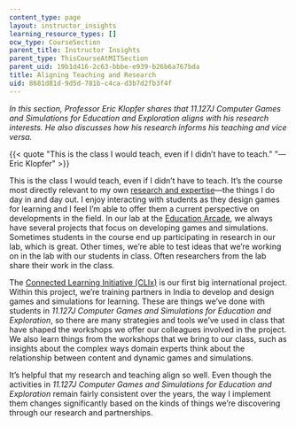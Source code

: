 ```yaml
---
content_type: page
layout: instructor_insights
learning_resource_types: []
ocw_type: CourseSection
parent_title: Instructor Insights
parent_type: ThisCourseAtMITSection
parent_uid: 19b1d416-2c63-bbbe-e939-b26b6a767bda
title: Aligning Teaching and Research
uid: 8681d81d-9d5d-781b-c4ca-d3b7d2fb3f4f
---
```


_In this section, Professor Eric Klopfer shares that 11.127J Computer Games and Simulations for Education and Exploration aligns with his research interests. He also discusses how his research informs his teaching and vice versa._

{{< quote "This is the class I would teach, even if I didn’t have to teach." "— Eric Klopfer" >}}

This is the class I would teach, even if I didn’t have to teach. It’s the course most directly relevant to my own [research and expertise](http://education.mit.edu/about/our-team/eric-klopfer/)—the things I do day in and day out. I enjoy interacting with students as they design games for learning and I feel I’m able to offer them a current perspective on developments in the field. In our lab at the [Education Arcade](https://education.mit.edu/), we always have several projects that focus on developing games and simulations. Sometimes students in the course end up participating in research in our lab, which is great. Other times, we’re able to test ideas that we’re working on in the lab with our students in class. Often researchers from the lab share their work in the class.

The [Connected Learning Initiative (CLIx)](https://global.mit.edu/map/programs/connected-learning-initiative) is our first big international project. Within this project, we’re training partners in India to develop and design games and simulations for learning. These are things we’ve done with students in _11.127J Computer Games and Simulations for Education and Exploration_, so there are many strategies and tools we’ve used in class that have shaped the workshops we offer our colleagues involved in the project. We also learn things from the workshops that we bring to our class, such as insights about the complex ways domain experts think about the relationship between content and dynamic games and simulations.

It’s helpful that my research and teaching align so well. Even though the activities in _11.127J Computer Games and Simulations for Education and Exploration_ remain fairly consistent over the years, the way I implement them changes significantly based on the kinds of things we’re discovering through our research and partnerships.